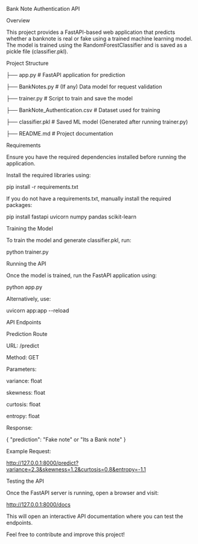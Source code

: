 Bank Note Authentication API

Overview

This project provides a FastAPI-based web application that predicts whether a banknote is real or fake using a trained machine learning model. The model is trained using the RandomForestClassifier and is saved as a pickle file (classifier.pkl).

Project Structure

├── app.py                         # FastAPI application for prediction

├── BankNotes.py                   # (If any) Data model for request validation

├── trainer.py                     # Script to train and save the model

├── BankNote_Authentication.csv   # Dataset used for training

├── classifier.pkl                # Saved ML model (Generated after running trainer.py)

├── README.md                     # Project documentation

Requirements

Ensure you have the required dependencies installed before running the application.

Install the required libraries using:

pip install -r requirements.txt

If you do not have a requirements.txt, manually install the required packages:

pip install fastapi uvicorn numpy pandas scikit-learn

Training the Model

To train the model and generate classifier.pkl, run:

python trainer.py

Running the API

Once the model is trained, run the FastAPI application using:

python app.py

Alternatively, use:

uvicorn app:app --reload

API Endpoints

Prediction Route

URL: /predict

Method: GET

Parameters:

variance: float

skewness: float

curtosis: float

entropy: float

Response:

{
  "prediction": "Fake note" or "Its a Bank note"
}

Example Request:

http://127.0.0.1:8000/predict?variance=2.3&skewness=1.2&curtosis=0.8&entropy=-1.1

Testing the API

Once the FastAPI server is running, open a browser and visit:

http://127.0.0.1:8000/docs

This will open an interactive API documentation where you can test the endpoints.



Feel free to contribute and improve this project!

